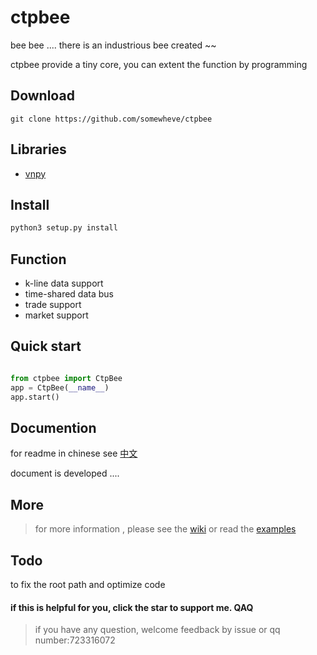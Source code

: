 # ctpbee

bee bee .... there is an industrious bee created ~~

ctpbee provide a tiny core, you can extent the function by programming

## Download 

```
git clone https://github.com/somewheve/ctpbee
```

## Libraries

- [vnpy](https://github.com/vnpy/vnpy)

## Install 
```bash
python3 setup.py install
```

## Function
- k-line data support
- time-shared data bus
- trade support
- market support

## Quick start 
```python

from ctpbee import CtpBee
app = CtpBee(__name__)
app.start()

```
## Documention
for readme in chinese see [中文](https://github.com/somewheve/ctpbee/README_CN.MD)

document is developed .... 


## More 
> for more information , please see the [wiki](https://github.com/vnpy/vnpy)
or  read the [examples](https://github.com/somewheve/ctpbee/exmple/app.py)


## Todo 
to fix the root path and optimize code 


#### if this is helpful for you, click the star to support me. QAQ

> if you have any question,  welcome feedback by issue or qq number:723316072